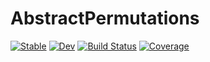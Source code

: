 # AbstractPermutations

[![Stable](https://img.shields.io/badge/docs-stable-blue.svg)](https://kalmarek.github.io/AbstractPermutations.jl/stable/)
[![Dev](https://img.shields.io/badge/docs-dev-blue.svg)](https://kalmarek.github.io/AbstractPermutations.jl/dev/)
[![Build Status](https://github.com/kalmarek/AbstractPermutations.jl/actions/workflows/CI.yml/badge.svg?branch=main)](https://github.com/kalmarek/AbstractPermutations.jl/actions/workflows/CI.yml?query=branch%3Amain)
[![Coverage](https://codecov.io/gh/kalmarek/AbstractPermutations.jl/branch/main/graph/badge.svg)](https://codecov.io/gh/kalmarek/AbstractPermutations.jl)
